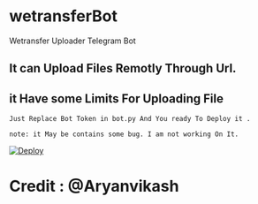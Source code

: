 # wetransferBot
Wetransfer Uploader Telegram Bot

## It can Upload Files Remotly Through Url.

## it Have some Limits For Uploading File

```
Just Replace Bot Token in bot.py And You ready To Deploy it .

note: it May be contains some bug. I am not working On It.
```
[![Deploy](https://www.herokucdn.com/deploy/button.svg)](https://heroku.com/deploy?template=https://github.com/Kinkguy/wetransfer-Uploader-Bot)


# Credit : @Aryanvikash
